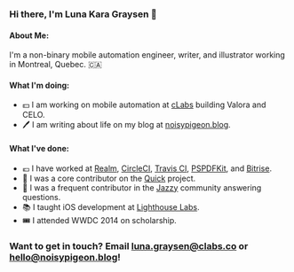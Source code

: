 ### Hi there, I'm Luna Kara Graysen 👋 

#### About Me:

I'm a non-binary mobile automation engineer, writer, and illustrator working in Montreal, Quebec. :canada:

#### What I'm doing:

- :dollar: I am working on mobile automation at [cLabs](https://clabs.co/) building Valora and CELO.
- :pen: I am writing about life on my blog at [noisypigeon.blog](https://noisypigeon.blog).

#### What I've done:

- :euro: I have worked at [Realm](https://realm.io), [CircleCI](https://circleci.com), [Travis CI](https://travis-ci.com), [PSPDFKit](https://pspdfkit.com), and [Bitrise](https://bitrise.io).
- :dancer: I was a core contributor on the [Quick](https://github.com/quick/quick) project.
- :trumpet: I was a frequent contributor in the [Jazzy](https://github.com/realm/jazzy) community answering questions.
- :books: I taught iOS development at [Lighthouse Labs](https://lighthouselabs.ca).
- :tickets: I attended WWDC 2014 on scholarship.

### Want to get in touch? Email [luna.graysen@clabs.co](mailto:luna.graysen@clabs.co) or [hello@noisypigeon.blog](mailto:hello@noisypigeon.blog)!
